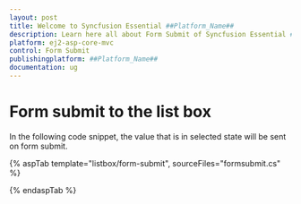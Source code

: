 ```yaml
---
layout: post
title: Welcome to Syncfusion Essential ##Platform_Name##
description: Learn here all about Form Submit of Syncfusion Essential ##Platform_Name## widgets based on HTML5 and jQuery.
platform: ej2-asp-core-mvc
control: Form Submit
publishingplatform: ##Platform_Name##
documentation: ug
---
```



# Form submit to the list box

In the following code snippet, the value that is in selected state will be sent on form submit.

{% aspTab template="listbox/form-submit", sourceFiles="formsubmit.cs" %}

{% endaspTab %}
